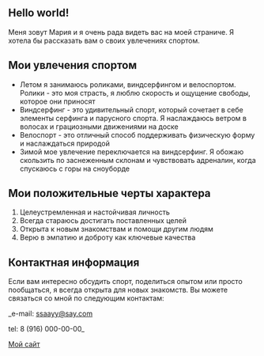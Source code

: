 ## Hello world!

Меня зовут Мария и я очень рада видеть вас на моей страниче. Я хотела бы рассказать вам о своих увлечениях спортом.

## Мои увлечения спортом

- Летом я занимаюсь роликами, виндсерфингом и велоспортом. Ролики - это моя страсть, я люблю скорость и ощущение свободы, которое они приносят
- Виндсерфинг - это удивительный спорт, который сочетает в себе элементы серфинга и парусного спорта. Я наслаждаюсь ветром в волосах и грациозными движениями на доске
- Велоспорт - это отличный способ поддерживать физическую форму и наслаждаться природой
- Зимой мое увлечение переключается на виндсерфинг. Я обожаю скользить по заснеженным склонам и чувствовать адреналин, когда спускаюсь с горы на сноуборде

## Мои положительные черты характера

1. Целеустремленная и настойчивая личность
2. Всегда стараюсь достигать поставленных целей
3. Открыта к новым знакомствам и помощи другим людям
4. Верю в эмпатию и доброту как ключевые качества

## Контактная информация

Если вам интересно обсудить спорт, поделиться опытом или просто пообщаться, я всегда открыта для новых знакомств. Вы можете связаться со мной по следующим контактам:

_e-mail: ssaayy@say.com

tel: 8 (916) 000-00-00_

[Мой сайт](https://www.github.com/)
